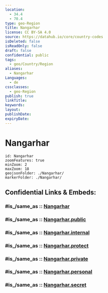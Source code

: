 ```yaml
---
location:
  - 34.4
  - 70.4
type: geo-Region
title: Nangarhar
license: CC BY-SA 4.0
source: https://datahub.io/core/country-codes
isDeleted: false
isReadOnly: false
draft: false
confidential: public
tags:
  - geo/Country/Region
aliases:
  - Nangarhar
Languages:
  - de
cssclasses:
  - geo-Region
publish: true
linkTitle:
keywords:
layout:
publishDate:
expiryDate:
---
```


# Nangarhar

```leaflet
id: Nangarhar
zoomFeatures: true 
minZoom: 2 
maxZoom: 18
geojsonFolder: ./Nangarhar/
markerFolder: ./Nangarhar/
```


## Confidential Links & Embeds: 

### #is_/same_as :: [Nangarhar](/_Standards/Earth/Continent/Asia/Asia~Central/Afghanistan/provinces~Afghanistan/Nangarhar.md) 

### #is_/same_as :: [Nangarhar.public](/_public/Earth/Continent/Asia/Asia~Central/Afghanistan/provinces~Afghanistan/Nangarhar.public.md) 

### #is_/same_as :: [Nangarhar.internal](/_internal/Earth/Continent/Asia/Asia~Central/Afghanistan/provinces~Afghanistan/Nangarhar.internal.md) 

### #is_/same_as :: [Nangarhar.protect](/_protect/Earth/Continent/Asia/Asia~Central/Afghanistan/provinces~Afghanistan/Nangarhar.protect.md) 

### #is_/same_as :: [Nangarhar.private](/_private/Earth/Continent/Asia/Asia~Central/Afghanistan/provinces~Afghanistan/Nangarhar.private.md) 

### #is_/same_as :: [Nangarhar.personal](/_personal/Earth/Continent/Asia/Asia~Central/Afghanistan/provinces~Afghanistan/Nangarhar.personal.md) 

### #is_/same_as :: [Nangarhar.secret](/_secret/Earth/Continent/Asia/Asia~Central/Afghanistan/provinces~Afghanistan/Nangarhar.secret.md)

